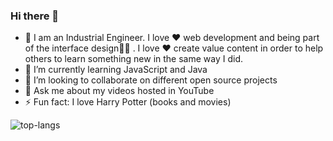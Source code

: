 ### Hi there 👋

- 🔭 I am an Industrial Engineer. I love ❤ web development and being part of the interface design👨‍💻 . I love ❤ create value content in order to help others to learn something new in the same way I did. 
- 🌱 I’m currently learning JavaScript and Java
- 👯 I’m looking to collaborate on different open source projects
- 💬 Ask me about my videos hosted in YouTube
- ⚡ Fun fact: I love Harry Potter (books and movies)

![top-langs](https://github-readme-stats.vercel.app/api/top-langs?username=raulsr92&show_icons=true&theme=default&show_icons=true)

